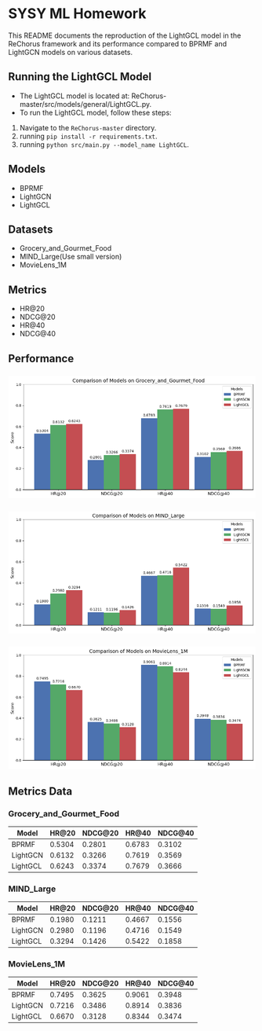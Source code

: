 # SYSY ML Homework

This README documents the reproduction of the LightGCL model in the ReChorus framework and its performance compared to BPRMF and LightGCN models on various datasets.

## Running the LightGCL Model
- The LightGCL model is located at: ReChorus-master/src/models/general/LightGCL.py.
- To run the LightGCL model, follow these steps:

1. Navigate to the `ReChorus-master` directory.
2. running `pip install -r requirements.txt`.
3. running `python src/main.py --model_name LightGCL`.
   
## Models

- BPRMF
- LightGCN
- LightGCL

## Datasets

- Grocery_and_Gourmet_Food
- MIND_Large(Use small version)
- MovieLens_1M

## Metrics

- HR@20
- NDCG@20
- HR@40
- NDCG@40

## Performance

### 
![Grocery Performance](result/Grocery_and_Gourmet_Food.png)

### 
![MIND Performance](result/MIND_Large.png)

### 
![MovieLens Performance](result/MovieLens_1M.png)

## Metrics Data

### Grocery_and_Gourmet_Food

| Model   | HR@20    | NDCG@20  | HR@40    | NDCG@40  |
|---------|----------|----------|----------|----------|
| BPRMF   | 0.5304   | 0.2801   | 0.6783   | 0.3102   |
| LightGCN| 0.6132   | 0.3266   | 0.7619   | 0.3569   |
| LightGCL| 0.6243   | 0.3374   | 0.7679   | 0.3666   |

### MIND_Large

| Model   | HR@20    | NDCG@20  | HR@40    | NDCG@40  |
|---------|----------|----------|----------|----------|
| BPRMF   | 0.1980   | 0.1211   | 0.4667   | 0.1556   |
| LightGCN| 0.2980   | 0.1196   | 0.4716   | 0.1549   |
| LightGCL| 0.3294   | 0.1426   | 0.5422   | 0.1858   |

### MovieLens_1M

| Model   | HR@20    | NDCG@20  | HR@40    | NDCG@40  |
|---------|----------|----------|----------|----------|
| BPRMF   | 0.7495   | 0.3625   | 0.9061   | 0.3948   |
| LightGCN| 0.7216   | 0.3486   | 0.8914   | 0.3836   |
| LightGCL| 0.6670   | 0.3128   | 0.8344   | 0.3474   |


